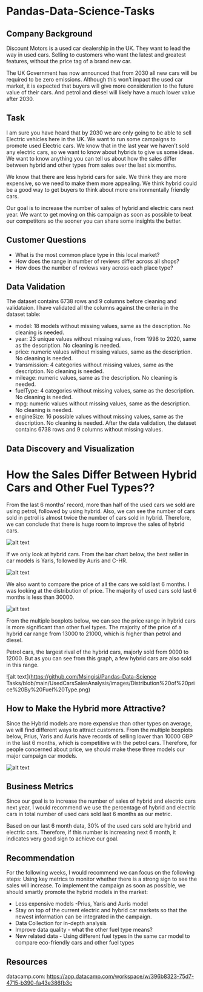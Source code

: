 # Pandas-Data-Science-Tasks

## Company Background

Discount Motors is a used car dealership in the UK. They want to lead the way in used cars.
Selling to customers who want the latest and greatest features, without the price tag of a
brand new car.

The UK Government has now announced that from 2030 all new cars will be required to be
zero emissions. Although this won’t impact the used car market, it is expected that buyers will
give more consideration to the future value of their cars. And petrol and diesel will likely have
a much lower value after 2030.

## Task

I am sure you have heard that by 2030 we are only going to be able to sell Electric vehicles
here in the UK. We want to run some campaigns to promote used Electric cars. We know
that in the last year we haven’t sold any electric cars, so we want to know about hybrids to
give us some ideas. We want to know anything you can tell us about how the sales differ
between hybrid and other types from sales over the last six months.

We know that there are less hybrid cars for sale. We think they are more expensive, so we
need to make them more appealing. We think hybrid could be a good way to get buyers to
think about more environmentally friendly cars.

Our goal is to increase the number of sales of hybrid and electric cars next year.
We want to get moving on this campaign as soon as possible to beat our competitors so
the sooner you can share some insights the better.

## Customer Questions
* What is the most common place type in this local market?
* How does the range in number of reviews differ across all shops?
* How does the number of reviews vary across each place type?

## Data Validation
The dataset contains 6738 rows and 9 columns before cleaning and validataion. I have validated all the columns against the criteria in the dataset table:
* model: 18 models without missing values, same as the description. No cleaning is needed.
* year: 23 unique values without missing values, from 1998 to 2020, same as the description. No cleaning is needed.
* price: numeric values without missing values, same as the description. No cleaning is needed.
* transmission: 4 categories without missing values, same as the description. No cleaning is needed.
* mileage: numeric values, same as the description. No cleaning is needed.
* fuelType: 4 categories without missing values, same as the description. No cleaning is needed.
* mpg: numeric values without missing values, same as the description. No cleaning is needed.
* engineSize: 16 possible values without missing values, same as the description. No cleaning is needed.
After the data validation, the dataset contains 6738 rows and 9 columns without missing values.

## Data Discovery and Visualization

# How the Sales Differ Between Hybrid Cars and Other Fuel Types??

From the last 6 months' record, more than half of the used cars we sold are using petrol, followed by using hybrid. Also, we can see the number of cars sold in petrol is almost twice the number of cars sold in hybrid. Therefore, we can conclude that there is huge room to improve the sales of hybrid cars.

![alt text](https://github.com/Msingisi/Pandas-Data-Science-Tasks/blob/main/UsedCarsSalesAnalysis/images/fuelType%20count.png)

If we only look at hybrid cars. From the bar chart below, the best seller in car models is Yaris, followed by Auris and C-HR.

![alt text](https://github.com/Msingisi/Pandas-Data-Science-Tasks/blob/main/UsedCarsSalesAnalysis/images/Hybrid%20Cars.png)

We also want to compare the price of all the cars we sold last 6 months. I was looking at the distribution of price. The majority of used cars sold last 6 months is less than 30000.

![alt text](https://github.com/Msingisi/Pandas-Data-Science-Tasks/blob/main/UsedCarsSalesAnalysis/images/Distribution%20of%20price.png)

From the multiple boxplots below, we can see the price range in hybrid cars is more significant than other fuel types. The majority of the price of a hybrid car range from 13000 to 21000, which is higher than petrol and diesel.

Petrol cars, the largest rival of the hybrid cars, majorly sold from 9000 to 12000. But as you can see from this graph, a few hybrid cars are also sold in this range.

![alt text](https://github.com/Msingisi/Pandas-Data-Science Tasks/blob/main/UsedCarsSalesAnalysis/images/Distribution%20of%20price%20By%20Fuel%20Type.png)

## How to Make the Hybrid more Attractive?

Since the Hybrid models are more expensive than other types on average, we will find different ways to attract customers. From the multiple boxplots below, Prius, Yaris and Auris have records of selling lower than 10000 GBP in the last 6 months, which is competitive with the petrol cars. Therefore, for people concerned about price, we should make these three models our major campaign car models.

![alt text](https://github.com/Msingisi/Pandas-Data-Science-Tasks/blob/main/UsedCarsSalesAnalysis/images/Range%20Of%20Price%20By%20Used%20Car%20Model%20(Hybrid%20Cars%20Only).png)

## Business Metrics
Since our goal is to increase the number of sales of hybrid and electric cars next year, I would recommend we use the percentage of hybrid and electric cars in total number of used cars sold last 6 months as our metric.

Based on our last 6 month data, 30% of the used cars sold are hybrid and electric cars. Therefore, if this number is increasing next 6 month, it indicates very good sign to achieve our goal.


## Recommendation
For the following weeks, I would recommend we can focus on the following steps:
Using key metrics to monitor whether there is a strong sign to see the sales will increase.
To implement the campaign as soon as possible, we should smartly promote the hybrid models in the market:
* Less expensive models -Prius, Yaris and Auris model
* Stay on top of the current electric and hybrid car markets so that the newest information can be integrated in the campaign.
* Data Collection for in-depth analysis
* Improve data quality - what the other fuel type means?
* New related data - Using different fuel types in the same car model to compare eco-friendly cars and other fuel types

## Resources

datacamp.com: https://app.datacamp.com/workspace/w/396b8323-75d7-4715-b390-fa43e386fb3c





